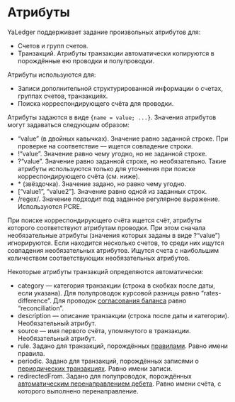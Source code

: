 # Атрибуты

YaLedger поддерживает задание произвольных атрибутов для:

-   Счетов и групп счетов.
-   Транзакций. Атрибуты транзакции автоматически копируются в
    порождённые ею проводки и полупроводки.

Атрибуты используются для:

-   Записи дополнительной структурированной информации о счетах, группах
    счетов, транзакциях.
-   Поиска корреспондирующего счёта для проводки.

Атрибуты задаются в виде `{name = value; ...}`. Значения атрибутов могут
задаваться следующим образом:

-   “value” (в двойных кавычках). Значение равно заданной строке. При
    проверке на соответствие — ищется совпадение строки.
-   !“value”. Значение равно чему угодно, но не заданной строке.
-   ?“value”. Значение равно заданной строке, но необязательно. Такие
    атрибуты используются только для уточнения при поиске
    корреспондирующего счёта (см. ниже).
-   \* (звёздочка). Значение задано, но равно чему угодно.
-   [“value1”, “value2”]. Значение равно одной из заданных строк.
-   /regex/. Значение подходит под заданное регулярное выражение.
    Используются PCRE.

При поиске корреспондирующего счёта ищется счёт, атрибуты которого
соответствуют атрибутам проводки. При этом сначала необязательные
атрибуты (значения которых заданы в виде ?“value”) игнорируются. Если
находится несколько счетов, то среди них ищутся совпадения
необязательных атрибутов. Ищутся счета с наибольшим количеством
соответствующих необязательных атрибутов.

Некоторые атрибуты транзакций определяются автоматически:

-   category — категория транзакции (строка в скобках после даты, если
    указана). Для полупроводок курсовой разницы равно
    “rates-difference”. Для проводок [согласования баланса](Reconciliation) равно “reconciliation”.
-   description — описание транзакции (строка после даты и категории).
    Необязательный атрибут.
-   source — имя первого счёта, упомянутого в транзакции. Необязательный
    атрибут.
-   rule. Задано для транзакций, порождённых [правилами](Rules). Равно
    имени правила.
-   periodic. Задано для транзакций, порождённых записями о
    [периодических транзакциях](Periodic). Равно имени записи.
-   redirectedFrom. Задано для полупроводок, порождённых
    [автоматическим перенаправлением дебета](DebitRedirect). Равно
    имени счёта, с которого выполнено перенаправление.

